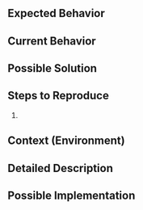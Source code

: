 # <!-- Name your issue -->

## Expected Behavior
<!--- Tell us what should happen -->

## Current Behavior
<!--- Tell us what happens instead of the expected behavior -->

## Possible Solution
<!--- Not obligatory, but suggest a fix/reason for the bug, -->

## Steps to Reproduce
<!--- Provide a link to a live example, or an unambiguous set of steps to -->
<!--- reproduce this bug. Include code to reproduce, if relevant -->

1. <!-- Step One -->

## Context (Environment)
<!--- How has this issue affected you? What are you trying to accomplish? -->
<!--- Providing context helps us come up with a solution that is most useful in the real world -->

<!-- Specify your system or type how you run our application -->
<!-- and specify what's your runtime environment of this application -->

## Detailed Description
<!--- Provide a detailed description of the change or addition you are proposing -->

## Possible Implementation
<!--- Not obligatory, but suggest an idea for implementing addition or change -->
